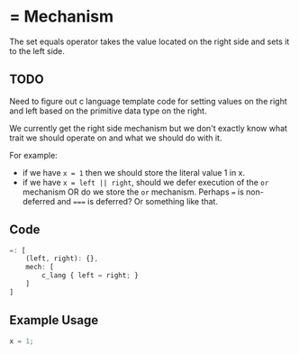 # = Mechanism

The set equals operator takes the value located on the right side and sets it to the left side.

## TODO

Need to figure out c language template code for setting values on the right and left based on the
primitive data type on the right.

We currently get the right side mechanism but we don't exactly know what trait we should operate on and what we should do with it.

For example:

* if we have ```x = 1``` then we should store the literal value 1 in x.
* if we have ```x = left || right```, should we defer execution of the ```or``` mechanism OR do we store the ```or``` mechanism. Perhaps ```=``` is non-deferred and ```===``` is deferred? Or something like that.

## Code
```js
=: [
	(left, right): {},
	mech: [
		c_lang { left = right; }
	]
]
```

## Example Usage
```js
x = 1;
```

